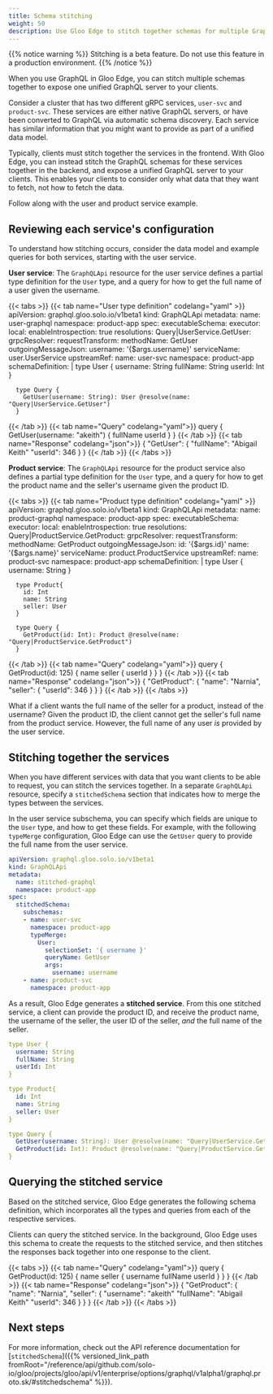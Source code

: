 ```yaml
---
title: Schema stitching
weight: 50
description: Use Gloo Edge to stitch together schemas for multiple GraphQL services.
---
```


{{% notice warning %}}
Stitching is a beta feature. Do not use this feature in a production environment.
{{% /notice %}}

When you use GraphQL in Gloo Edge, you can stitch multiple schemas together to expose one unified GraphQL server to your clients.

Consider a cluster that has two different gRPC services, `user-svc` and `product-svc`. These services are either native GraphQL servers, or have been converted to GraphQL via automatic schema discovery. Each service has similar information that you might want to provide as part of a unified data model. 

Typically, clients must stitch together the services in the frontend. With Gloo Edge, you can instead stitch the GraphQL schemas for these services together in the backend, and expose a unified GraphQL server to your clients. This enables your clients to consider only what data that they want to fetch, not how to fetch the data.

Follow along with the user and product service example.

## Reviewing each service's configuration

To understand how stitching occurs, consider the data model and example queries for both services, starting with the user service. 

**User service**: The `GraphQLApi` resource for the user service defines a partial type definition for the `User` type, and a query for how to get the full name of a user given the username.

{{< tabs >}}
{{< tab name="User type definition" codelang="yaml" >}}
apiVersion: graphql.gloo.solo.io/v1beta1
kind: GraphQLApi
metadata:
  name: user-graphql
  namespace: product-app
spec:
  executableSchema:
    executor:
      local:
        enableIntrospection: true
        resolutions:
          Query|UserService.GetUser:
            grpcResolver:
              requestTransform:
                methodName: GetUser
                outgoingMessageJson:
                  username: '{$args.username}'
                serviceName: user.UserService
              upstreamRef:
                name: user-svc
                namespace: product-app
    schemaDefinition: |
      type User {
        username: String
        fullName: String
        userId: Int
      }

      type Query {
        GetUser(username: String): User @resolve(name: "Query|UserService.GetUser")
      }
{{< /tab >}}
{{< tab name="Query" codelang="yaml">}}
query {
  GetUser(username: "akeith") {
      fullName
      userId
  }
}
{{< /tab >}}
{{< tab name="Response" codelang="json">}}
{
  "GetUser": {
      "fullName": "Abigail Keith"
      "userId": 346
  }
}
{{< /tab >}}
{{< /tabs >}}

**Product service**: The `GraphQLApi` resource for the product service also defines a partial type definition for the `User` type, and a query for how to get the product name and the seller's username given the product ID.

{{< tabs >}}
{{< tab name="Product type definition" codelang="yaml" >}}
apiVersion: graphql.gloo.solo.io/v1beta1
kind: GraphQLApi
metadata:
  name: product-graphql
  namespace: product-app
spec:
  executableSchema:
    executor:
      local:
        enableIntrospection: true
        resolutions:
          Query|ProductService.GetProduct:
            grpcResolver:
              requestTransform:
                methodName: GetProduct
                outgoingMessageJson:
                  id: '{$args.id}'
                  name: '{$args.name}'
                serviceName: product.ProductService
              upstreamRef:
                name: product-svc
                namespace: product-app
    schemaDefinition: |
      type User {
        username: String
      }

      type Product{
        id: Int
        name: String
        seller: User
      }

      type Query {
        GetProduct(id: Int): Product @resolve(name: "Query|ProductService.GetProduct")
      }
{{< /tab >}}
{{< tab name="Query" codelang="yaml">}}
query {
  GetProduct(id: 125) {
    name
    seller {
      userId
    }
  }
}
{{< /tab >}}
{{< tab name="Response" codelang="json">}}
{
  "GetProduct": {
    "name": "Narnia",
    "seller": {
      "userId": 346
    }
  }
}
{{< /tab >}}
{{< /tabs >}}

What if a client wants the full name of the seller for a product, instead of the username? Given the product ID, the client cannot get the seller's full name from the product service. However, the full name of any user _is_ provided by the user service. 

## Stitching together the services

When you have different services with data that you want clients to be able to request, you can stitch the services together. In a separate `GraphQLApi` resource, specify a `stitchedSchema` section that indicates how to merge the types between the services. 

In the user service subschema, you can specify which fields are unique to the `User` type, and how to get these fields. For example, with the following `typeMerge` configuration, Gloo Edge can use the `GetUser` query to provide the full name from the user service.

```yaml
apiVersion: graphql.gloo.solo.io/v1beta1
kind: GraphQLApi
metadata:
  name: stitched-graphql
  namespace: product-app
spec:
  stitchedSchema:
    subschemas:
    - name: user-svc
      namespace: product-app
      typeMerge:
        User:
          selectionSet: '{ username }'
          queryName: GetUser
          args:
            username: username
    - name: product-svc
      namespace: product-app
```

As a result, Gloo Edge generates a **stitched service**. From this one stitched service, a client can provide the product ID, and receive the product name, the username of the seller, the user ID of the seller, _and_ the full name of the seller.
```yaml
type User {
  username: String
  fullName: String
  userId: Int
}

type Product{
  id: Int
  name: String
  seller: User
}

type Query {
  GetUser(username: String): User @resolve(name: "Query|UserService.GetUser")
  GetProduct(id: Int): Product @resolve(name: "Query|ProductService.GetProduct")
}
```

## Querying the stitched service

Based on the stitched service, Gloo Edge generates the following schema definition, which incorporates all the types and queries from each of the respective services.

Clients can query the stitched service. In the background, Gloo Edge uses this schema to create the requests to the stitched service, and then stitches the responses back together into one response to the client.

{{< tabs >}}
{{< tab name="Query" codelang="yaml">}}
query {
  GetProduct(id: 125) {
    name
    seller {
      username
      fullName
      userId
    }
  }
}
{{< /tab >}}
{{< tab name="Response" codelang="json">}}
{
  "GetProduct": {
    "name": "Narnia",
    "seller": {
      "username": "akeith"
      "fullName": "Abigail Keith"
      "userId": 346
    }
  }
}
{{< /tab >}}
{{< /tabs >}}

## Next steps

For more information, check out the API reference documentation for [`stitchedSchema`]({{% versioned_link_path fromRoot="/reference/api/github.com/solo-io/gloo/projects/gloo/api/v1/enterprise/options/graphql/v1alpha1/graphql.proto.sk/#stitchedschema" %}}).